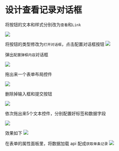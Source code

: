 # 设计查看记录对话框
将按钮的文本和样式分别改为`查看`和`Link`

![](../../assets/img/tutorial-1/38.png)

将按钮的类型修改为`打开对话框`，点击配置对话框按钮
![](../../assets/img/tutorial-1/39.png)

弹出`配置弹框内容`对话框

![](../../assets/img/tutorial-1/40.png)

拖出来一个表单布局控件

![](../../assets/img/tutorial-1/41.png)

删除掉输入框和提交按钮

![](../../assets/img/tutorial-1/42.png)

依次拖出来5个文本控件，分别配置好标签和数据字段

![](../../assets/img/tutorial-1/43.png)

效果如下
![](../../assets/img/tutorial-1/44.png)

在表单的属性面板里，将数据加载 api 配成`获取单条记录`
![](../../assets/img/tutorial-1/45.png)